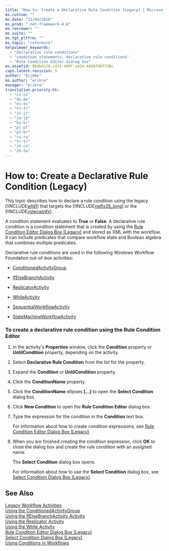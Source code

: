 ```yaml
---
title: "How to: Create a Declarative Rule Condition (Legacy) | Microsoft Docs"
ms.custom: ""
ms.date: "11/04/2016"
ms.prod: ".net-framework-4.6"
ms.reviewer: ""
ms.suite: ""
ms.tgt_pltfrm: ""
ms.topic: "reference"
helpviewer_keywords: 
  - "declarative rule conditions"
  - "condition statements, declarative rule conditions"
  - "Rule Condition Editor dialog box"
ms.assetid: 804b6129-c433-408f-a424-46987967730c
caps.latest.revision: 5
author: "ErikRe"
ms.author: "erikre"
manager: "erikre"
translation.priority.ht: 
  - "cs-cz"
  - "de-de"
  - "es-es"
  - "fr-fr"
  - "it-it"
  - "ja-jp"
  - "ko-kr"
  - "pl-pl"
  - "pt-br"
  - "ru-ru"
  - "tr-tr"
  - "zh-cn"
  - "zh-tw"
---
```

# How to: Create a Declarative Rule Condition (Legacy)
This topic describes how to declare a rule condition using the legacy [!INCLUDE[wfd1](../workflow-designer/includes/wfd1_md.md)] that targets the [!INCLUDE[netfx35_long](../workflow-designer/includes/netfx35_long_md.md)] or the [!INCLUDE[vstecwinfx](../workflow-designer/includes/vstecwinfx_md.md)].  
  
 A condition statement evaluates to **True** or **False**. A declarative rule condition is a condition statement that is created by using the [Rule Condition Editor Dialog Box (Legacy)](../workflow-designer/rule-condition-editor-dialog-box-legacy.md) and stored as XML with the workflow. It can include predicates that compare workflow state and Boolean algebra that combines multiple predicates.  
  
 Declarative rule conditions are used in the following Windows Workflow Foundation out-of-box activities:  
  
-   [ConditionedActivityGroup](http://go.microsoft.com/fwlink?LinkID=65017)  
  
-   [IfElseBranchActivity](http://go.microsoft.com/fwlink?LinkID=65034)  
  
-   [ReplicatorActivity](http://go.microsoft.com/fwlink?LinkID=65039)  
  
-   [WhileActivity](http://go.microsoft.com/fwlink?LinkID=65049)  
  
-   [SequentialWorkflowActivity](http://go.microsoft.com/fwlink?LinkID=65040)  
  
-   [StateMachineWorkflowActivity](http://go.microsoft.com/fwlink?LinkID=65045)  
  
### To create a declarative rule condition using the Rule Condition Editor  
  
1.  In the activity's **Properties** window, click the **Condition** property or **UntilCondition** property, depending on the activity.  
  
2.  Select **Declarative Rule Condition** from the list for the property.  
  
3.  Expand the **Condition** or **UntilCondition** property.  
  
4.  Click the **ConditionName** property.  
  
5.  Click the **ConditionName** ellipses **[…]** to open the **Select Condition** dialog box.  
  
6.  Click **New Condition** to open the **Rule Condition Editor** dialog box.  
  
7.  Type the expression for the condition in the **Condition** text box.  
  
     For information about how to create condition expressions, see [Rule Condition Editor Dialog Box (Legacy)](../workflow-designer/rule-condition-editor-dialog-box-legacy.md).  
  
8.  When you are finished creating the condition expression, click **OK** to close the dialog box and create the rule condition with an assigned name.  
  
     The **Select Condition** dialog box opens.  
  
     For information about how to use the **Select Condition** dialog box, see [Select Condition Dialog Box (Legacy)](../workflow-designer/select-condition-dialog-box-legacy.md).  
  
## See Also  
 [Legacy Workflow Activities](../workflow-designer/legacy-workflow-activities.md)   
 [Using the ConditionedActivityGroup](http://go.microsoft.com/fwlink?LinkID=65066)   
 [Using the IfElseBranchActivity Activity](http://go.microsoft.com/fwlink?LinkID=65075)   
 [Using the Replicator Activity](http://go.microsoft.com/fwlink?LinkID=65080)   
 [Using the While Activity](http://go.microsoft.com/fwlink?LinkID=65091)   
 [Rule Condition Editor Dialog Box (Legacy)](../workflow-designer/rule-condition-editor-dialog-box-legacy.md)   
 [Select Condition Dialog Box (Legacy)](../workflow-designer/select-condition-dialog-box-legacy.md)   
 [Using Conditions in Workflows](http://go.microsoft.com/fwlink?LinkID=65009)